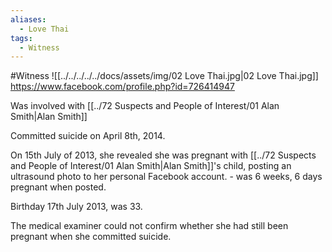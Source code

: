 ```yaml
---
aliases:
  - Love Thai
tags:
  - Witness
---
```


#Witness 
![[../../../../../docs/assets/img/02 Love Thai.jpg|02 Love Thai.jpg]]
https://www.facebook.com/profile.php?id=726414947


Was involved with [[../72 Suspects and People of Interest/01 Alan Smith|Alan Smith]]

Committed suicide on April 8th, 2014.

On 15th July of 2013, she revealed she was pregnant with [[../72 Suspects and People of Interest/01 Alan Smith|Alan Smith]]'s child, posting an ultrasound photo to her personal Facebook account. - was 6 weeks, 6 days pregnant when posted.

Birthday 17th July 2013, was 33.


The medical examiner could not confirm whether she had still been pregnant when she committed suicide.



```smart-connections
```
